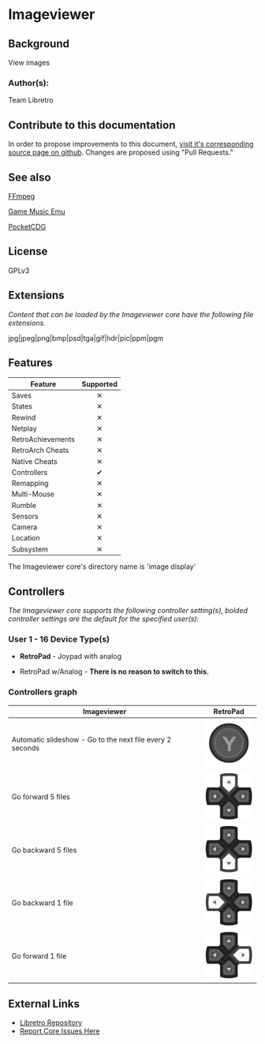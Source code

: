 # Imageviewer

## Background

View images

### Author(s):

Team Libretro

## Contribute to this documentation

In order to propose improvements to this document, [visit it's corresponding source page on github](https://github.com/libretro/docs/tree/master/docs/library/imageviewer.md). Changes are proposed using "Pull Requests."

## See also

[FFmpeg](https://doc.libretro.com/library/ffmpeg/)

[Game Music Emu](https://doc.libretro.com/library/game_music_emu/)

[PocketCDG](https://doc.libretro.com/library/pocketcdg/)

## License

GPLv3

## Extensions

*Content that can be loaded by the Imageviewer core have the following file extensions.*

jpg|jpeg|png|bmp|psd|tga|gif|hdr|pic|ppm|pgm


## Features

| Feature           | Supported |
|-------------------|:---------:|
| Saves             | ✕         |
| States            | ✕         |
| Rewind            | ✕         |
| Netplay           | ✕         |
| RetroAchievements | ✕         |
| RetroArch Cheats  | ✕         |
| Native Cheats     | ✕         |
| Controllers       | ✔         |
| Remapping         | ✕         |
| Multi-Mouse       | ✕         |
| Rumble            | ✕         |
| Sensors           | ✕         |
| Camera            | ✕         |
| Location          | ✕         |
| Subsystem         | ✕         |

The Imageviewer core's directory name is 'image display'

## Controllers

*The Imageviewer core supports the following controller setting(s), bolded controller settings are the default for the specified user(s):*

### User 1 - 16 Device Type(s)

* **RetroPad** - Joypad with analog

* RetroPad w/Analog - **There is no reason to switch to this.**

### Controllers graph

| Imageviewer | RetroPad                                                     |
|-----------|----------------------------------------------------------------|
| Automatic slideshow - Go to the next file every 2 seconds  | ![RetroPad_Y](images/RetroPad/Retro_Y_Round.png)               |
| Go forward 5 files  | ![RetroPad_Dpad](images/RetroPad/Retro_Dpad_Up.png)            |
| Go backward 5 files  | ![RetroPad_Dpad](images/RetroPad/Retro_Dpad_Down.png)          |
| Go backward 1 file  | ![RetroPad_Dpad](images/RetroPad/Retro_Dpad_Left.png)          |
| Go forward 1 file  | ![RetroPad_Dpad](images/RetroPad/Retro_Dpad_Right.png)         |

## External Links

* [Libretro Repository](https://github.com/libretro/RetroArch/tree/master/cores/libretro-imageviewer)
* [Report Core Issues Here](https://github.com/libretro/libretro-meta)